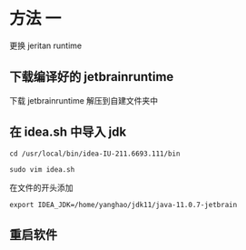 # 方法 一

更换 jeritan runtime

## 下载编译好的 jetbrainruntime

下载 jetbrainruntime 解压到自建文件夹中

## 在 idea.sh 中导入 jdk 

```
cd /usr/local/bin/idea-IU-211.6693.111/bin

sudo vim idea.sh
```
在文件的开头添加
```
export IDEA_JDK=/home/yanghao/jdk11/java-11.0.7-jetbrain
```

## 重启软件